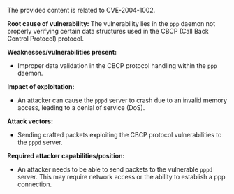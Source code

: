 The provided content is related to CVE-2004-1002.

**Root cause of vulnerability:**
The vulnerability lies in the `ppp` daemon not properly verifying certain data structures used in the CBCP (Call Back Control Protocol) protocol.

**Weaknesses/vulnerabilities present:**
- Improper data validation in the CBCP protocol handling within the `ppp` daemon.

**Impact of exploitation:**
- An attacker can cause the `pppd` server to crash due to an invalid memory access, leading to a denial of service (DoS).

**Attack vectors:**
- Sending crafted packets exploiting the CBCP protocol vulnerabilities to the `pppd` server.

**Required attacker capabilities/position:**
- An attacker needs to be able to send packets to the vulnerable `pppd` server. This may require network access or the ability to establish a ppp connection.